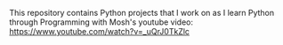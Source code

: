 This repository contains Python projects that I work on as I learn Python through Programming with Mosh's youtube video: https://www.youtube.com/watch?v=_uQrJ0TkZlc
